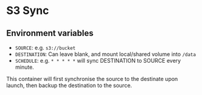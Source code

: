 # S3 Sync

## Environment variables

* `SOURCE`: e.g. `s3://bucket`
* `DESTINATION`: Can leave blank, and mount local/shared volume into `/data`
* `SCHEDULE`: e.g. `* * * * *` will sync DESTINATION to SOURCE every minute.

This container will first synchronise the source to the destinate upon launch, then backup the destination to the source.

